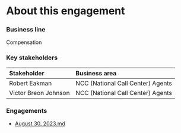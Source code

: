 # About this engagement

### Business line

Compensation

### Key stakeholders

|Stakeholder|Business area|
|:--|:--|
|Robert Eakman|NCC (National Call Center) Agents|
|Victor Breon Johnson|NCC (National Call Center) Agents|

### Engagements

- [August 30, 2023.md](https://github.com/department-of-veterans-affairs/va.gov-team/blob/master/products/ask-va/research/Business%20line%20engagement/Compensation/August%2030%2C%202023.md)
